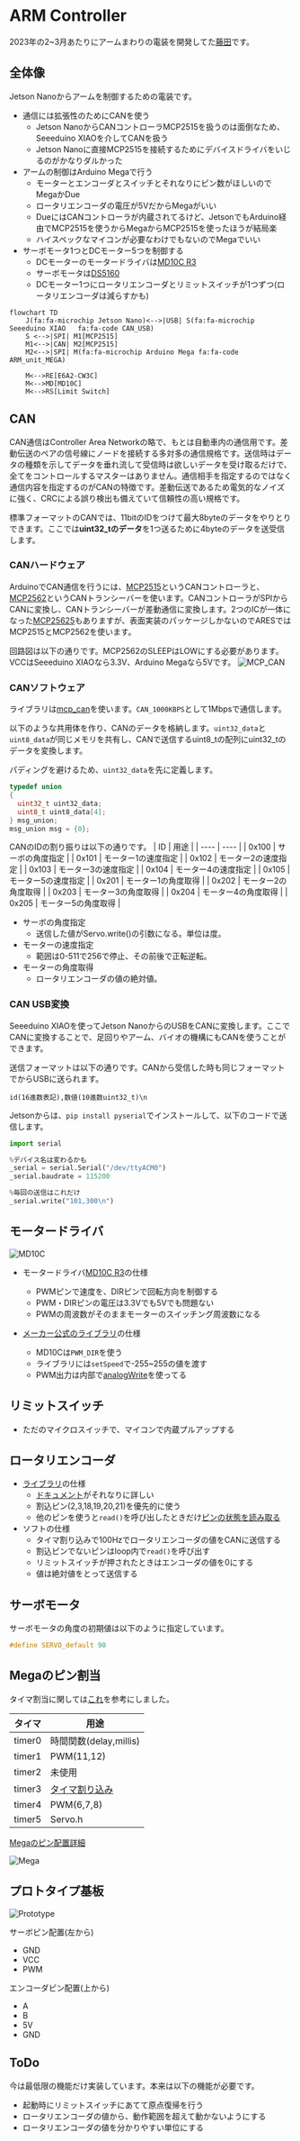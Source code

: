 # ARM Controller
2023年の2~3月あたりにアームまわりの電装を開発してた[藤田](https://twitter.com/771_8bit)です。

## 全体像
Jetson Nanoからアームを制御するための電装です。

* 通信には拡張性のためにCANを使う
    * Jetson NanoからCANコントローラMCP2515を扱うのは面倒なため、Seeeduino XIAOを介してCANを扱う
    * Jetson Nanoに直接MCP2515を接続するためにデバイスドライバをいじるのがかなりダルかった
* アームの制御はArduino Megaで行う
    * モーターとエンコーダとスイッチとそれなりにピン数がほしいのでMegaかDue
    * ロータリエンコーダの電圧が5VだからMegaがいい
    * DueにはCANコントローラが内蔵されてるけど、JetsonでもArduino経由でMCP2515を使うからMegaからMCP2515を使ったほうが結局楽
    * ハイスペックなマイコンが必要なわけでもないのでMegaでいい
* サーボモータ1つとDCモーター5つを制御する
    * DCモーターのモータードライバは[MD10C R3](https://www.cytron.io/p-10amp-5v-30v-dc-motor-driver)
    * サーボモータは[DS5160](https://www.amazon.co.jp/dp/B07XBYKB65)
    * DCモーター1つにロータリエンコーダとリミットスイッチが1つずつ(ロータリエンコーダは減らすかも)

```mermaid
flowchart TD
    J(fa:fa-microchip Jetson Nano)<-->|USB| S(fa:fa-microchip Seeeduino XIAO   fa:fa-code CAN_USB)
    S <-->|SPI| M1[MCP2515]
    M1<-->|CAN| M2[MCP2515]
    M2<-->|SPI| M(fa:fa-microchip Arduino Mega fa:fa-code ARM_unit_MEGA)

    M<-->RE[E6A2-CW3C]
    M<-->MD[MD10C]
    M<-->RS[Limit Switch]
```
<!--https://mermaid.live/edit-->

## CAN
CAN通信はController Area Networkの略で、もとは自動車内の通信用です。差動伝送のペアの信号線にノードを接続する多対多の通信規格です。送信時はデータの種類を示してデータを垂れ流して受信時は欲しいデータを受け取るだけで、全てをコントロールするマスターはありません。通信相手を指定するのではなく通信内容を指定するのがCANの特徴です。差動伝送であるため電気的なノイズに強く、CRCによる誤り検出も備えていて信頼性の高い規格です。

標準フォーマットのCANでは、11bitのIDをつけて最大8byteのデータをやりとりできます。ここでは**uint32_tのデータ**を1つ送るために4byteのデータを送受信します。

### CANハードウェア
ArduinoでCAN通信を行うには、[MCP2515](https://akizukidenshi.com/catalog/g/gI-12030/)というCANコントローラと、[MCP2562](https://akizukidenshi.com/catalog/g/gI-14383/)というCANトランシーバーを使います。CANコントローラがSPIからCANに変換し、CANトランシーバーが差動通信に変換します。2つのICが一体になった[MCP25625](https://akizukidenshi.com/catalog/g/gI-12663/)もありますが、表面実装のパッケージしかないのでARESではMCP2515とMCP2562を使います。

回路図は以下の通りです。MCP2562のSLEEPはLOWにする必要があります。VCCはSeeeduino XIAOなら3.3V、Arduino Megaなら5Vです。
![MCP_CAN](image/MCP_CAN.png)

### CANソフトウェア
ライブラリは[mcp_can](https://www.arduino.cc/reference/en/libraries/mcp_can/)を使います。```CAN_1000KBPS```として1Mbpsで通信します。

以下のような共用体を作り、CANのデータを格納します。```uint32_data```と```uint8_data```が同じメモリを共有し、CANで送信するuint8_tの配列にuint32_tのデータを変換します。

パディングを避けるため、```uint32_data```を先に定義します。


```cpp
typedef union
{
  uint32_t uint32_data;
  uint8_t uint8_data[4];
} msg_union;
msg_union msg = {0};
```

CANのIDの割り振りは以下の通りです。
|  ID  |  用途  |
| ---- | ---- |
|  0x100  |  サーボの角度指定  |
|  0x101  |  モーター1の速度指定  |
|  0x102  |  モーター2の速度指定  |
|  0x103  |  モーター3の速度指定  |
|  0x104  |  モーター4の速度指定  |
|  0x105  |  モーター5の速度指定  |
|  0x201  |  モーター1の角度取得  |
|  0x202  |  モーター2の角度取得  |
|  0x203  |  モーター3の角度取得  |
|  0x204  |  モーター4の角度取得  |
|  0x205  |  モーター5の角度取得  |
* サーボの角度指定
    * 送信した値がServo.write()の引数になる。単位は度。
* モーターの速度指定
    * 範囲は0-511で256で停止、その前後で正転逆転。
* モーターの角度取得
    * ロータリエンコーダの値の絶対値。
### CAN USB変換
Seeeduino XIAOを使ってJetson NanoからのUSBをCANに変換します。ここでCANに変換することで、足回りやアーム、バイオの機構にもCANを使うことができます。

送信フォーマットは以下の通りです。CANから受信した時も同じフォーマットでからUSBに送られます。
```
id(16進数表記),数値(10進数uint32_t)\n
```

Jetsonからは、```pip install pyserial```でインストールして、以下のコードで送信します。
```python
import serial

%デバイス名は変わるかも
_serial = serial.Serial("/dev/ttyACM0")
_serial.baudrate = 115200

%毎回の送信はこれだけ
_serial.write("101,300\n")
```

## モータードライバ
![MD10C](image/MD10C.jpg)

* モータードライバ[MD10C R3](https://www.cytron.io/p-10amp-5v-30v-dc-motor-driver)の仕様
    * PWMピンで速度を、DIRピンで回転方向を制御する
    * PWM・DIRピンの電圧は3.3Vでも5Vでも問題ない
    * PWMの周波数がそのままモーターのスイッチング周波数になる

* [メーカー公式のライブラリ](https://www.arduino.cc/reference/en/libraries/cytron-motor-drivers-library/)の仕様
    * MD10Cは```PWM_DIR```を使う
    * ライブラリには```setSpeed```で-255~255の値を渡す
    * PWM出力は内部で[analogWrite](https://github.com/CytronTechnologies/CytronMotorDriver/blob/master/CytronMotorDriver.cpp#L29)を使ってる

## リミットスイッチ
* ただのマイクロスイッチで、マイコンで内蔵プルアップする

## ロータリエンコーダ
* [ライブラリ](https://www.arduino.cc/reference/en/libraries/encoder/)の仕様
    * [ドキュメント](https://www.pjrc.com/teensy/td_libs_Encoder.html)がそれなりに詳しい
    * 割込ピン(2,3,18,19,20,21)を優先的に使う
    * 他のピンを使うと```read()```を呼び出したときだけ[ピンの状態を読み取る](https://www.pjrc.com/teensy/td_libs_Encoder.html#polling)
* ソフトの仕様
    * タイマ割り込みで100Hzでロータリエンコーダの値をCANに送信する
    * 割込ピンでないピンはloop内で```read()```を呼び出す
    * リミットスイッチが押されたときはエンコーダの値を0にする
    * 値は絶対値をとって送信する

## サーボモータ
サーボモータの角度の初期値は以下のように指定しています。
```cpp
#define SERVO_default 90
```
## Megaのピン割当
タイマ割当に関しては[これ](https://qiita.com/srs/items/68981b6e695e6f4468ff)を参考にしました。

|  タイマ  |  用途  |
| ---- | ---- |
|  timer0  |  時間関数(delay,millis)  |
|  timer1  |  PWM(11,12)  |
|  timer2  |  未使用  |
|  timer3  |  [タイマ割り込み](https://qiita.com/GANTZ/items/1ae1797878bd7cefce7e)  |
|  timer4  |  PWM(6,7,8)  |
|  timer5  |  Servo.h  |


[Megaのピン配置詳細](https://content.arduino.cc/assets/Pinout-Mega2560rev3_latest.pdf)

![Mega](image/Mega.png)

## プロトタイプ基板
![Prototype](image/Prototype.png)

サーボピン配置(左から)
* GND
* VCC
* PWM

エンコーダピン配置(上から)
* A
* B
* 5V
* GND


## ToDo
今は最低限の機能だけ実装しています。本来は以下の機能が必要です。
* 起動時にリミットスイッチにあてて原点復帰を行う
* ロータリエンコーダの値から、動作範囲を超えて動かないようにする
* ロータリエンコーダの値を分かりやすい単位にする